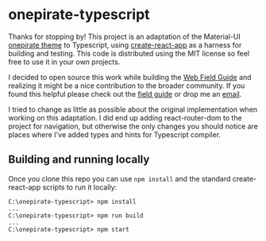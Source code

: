 # onepirate-typescript

Thanks for stopping by! This project is an adaptation of the Material-UI [onepirate theme](https://material-ui.com/store/items/onepirate/) to Typescript, using [create-react-app](https://github.com/facebook/create-react-app) as a harness for building and testing. This code is distributed using the MIT license so feel free to use it in your own projects.

I decided to open source this work while building the [Web Field Guide](https://field-guide.web.app/) and realizing it might be a nice contribution to the broader community. If you found this helpful please check out the [field guide](https://field-guide.web.app/) or drop me an [email](mailto:andrew@wheelhorse.io).

I tried to change as little as possible about the original implementation when working on this adaptation. I did end up adding react-router-dom to the project for navigation, but otherwise the only changes you should notice are places where I've added types and hints for Typescript compiler.

## Building and running locally

Once you clone this repo you can use `npm install` and the standard create-react-app scripts to run it locally:

```
C:\onepirate-typescript> npm install
...
C:\onepirate-typescript> npm run build
...
C:\onepirate-typescript> npm start
```
